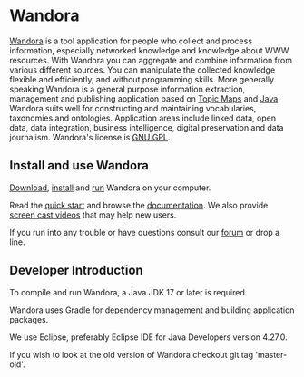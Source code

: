 Wandora
=======

[Wandora](http://wandora.org) is a tool application for people who collect and process information, 
especially networked knowledge and knowledge about WWW resources. With Wandora you can 
aggregate and combine information from various different sources. You can manipulate the 
collected knowledge flexible and efficiently, and without programming skills. More 
generally speaking Wandora is a general purpose information extraction, management 
and publishing application based on [Topic Maps](http://en.wikipedia.org/wiki/Topic_Maps) 
and [Java](http://en.wikipedia.org/wiki/Java_%28programming_language%29). Wandora suits well for 
constructing and maintaining vocabularies, taxonomies and ontologies. 
Application areas include linked data, open data, data integration, business 
intelligence, digital preservation and data journalism. 
Wandora's license is [GNU GPL](http://www.gnu.org/licenses/gpl-3.0.txt).

## Install and use Wandora

[Download](http://wandora.org/www/download), 
[install](http://wandora.org/wiki/How_to_install_Wandora) and 
[run](http://wandora.org/wiki/Running_Wandora) Wandora on your computer.

Read the [quick start](http://wandora.org/wiki/Quickstart) and 
browse the [documentation](http://wandora.org/wiki/Main_Page). We also provide 
[screen cast videos](http://wandora.org/tv/) that may help new users.

If you run into any trouble or have questions consult our [forum](http://wandora.org/forum/)
or drop a line.

## Developer Introduction

To compile and run Wandora, a Java JDK 17 or later is required.

Wandora uses Gradle for dependency management and building application packages.

We use Eclipse, preferably Eclipse IDE for Java Developers version 4.27.0.

If you wish to look at the old version of Wandora checkout git tag 'master-old'.
